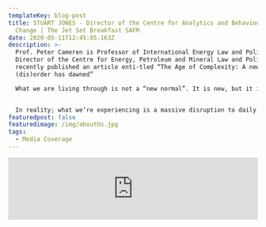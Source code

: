 ```yaml
---
templateKey: blog-post
title: STUART JONES - Director of the Centre for Analytics and Behavioural
  Change | The Jet Set Breakfast SAFM
date: 2020-05-11T12:45:05.163Z
description: >-
  Prof. Peter Cameren is Professor of International Energy Law and Policy and
  Director of the Centre for Energy, Petroleum and Mineral Law and Policy;
  recently published an article enti-tled “The Age of Complexity: A new world
  (dis)order has dawned”

  What we are living through is not a “new normal”. It is new, but it isn’t normal.


  In reality; what we’re experiencing is a massive disruption to daily life as we know it, a disruption that has been as abrupt as it has been overwhelming. This is what non-linear change is, and we are getting a crash course in complexity.
featuredpost: false
featuredimage: /img/aboutUs.jpg
tags:
  - Media Coverage
---
```

<iframe src="https://iframe.iono.fm/e/857934" width="100%" height="126" frameborder="0"></iframe>